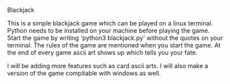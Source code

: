 Blackjack

This is a simple blackjack game which can be played on a linux terminal. 
Python needs to be installed on your machine before playing the game.
Start the game by writing 'python3 blackjack.py' without the quotes on your terminal.
The rules of the game are mentioned when you start the game.
At the end of every game ascii art shows up which tells you your fate.

I will be adding more features such as card ascii arts.
I will also make a version of the game compitable with windows as well.
